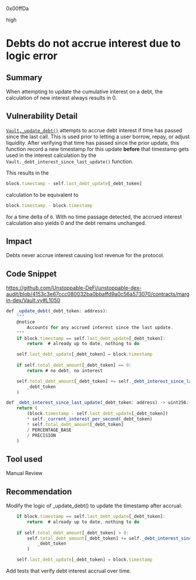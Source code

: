 0x00ffDa

high

# Debts do not accrue interest due to logic error

## Summary
When attempting to update the cumulative interest on a debt, the calculation of new interest always results in 0.

## Vulnerability Detail
[`Vault._update_debt()`](https://github.com/Unstoppable-DeFi/unstoppable-dex-audit/blob/4153c3e67ccc080032ba0bbaffd9a0c56a573070/contracts/margin-dex/Vault.vy#L1050) attempts to accrue debt interest if time has passed since the last call. This is used prior to letting a user borrow, repay, or adjust liquidity. After verifying that time has passed since the prior update, this function record a new timestamp for this update **before** that timestamp gets used in the interest calculation by the `Vault._debt_interest_since_last_update()` function.

This results in the
```javascript
block.timestamp - self.last_debt_update[_debt_token]
```
calculation to be equivalent to
```javascript
block.timestamp - block.timestamp
```
for a time delta of `0`. With no time passage detected, the accrued interest calculation also yields 0 and the debt remains unchanged.

## Impact
Debts never accrue interest causing lost revenue for the protocol.

## Code Snippet
https://github.com/Unstoppable-DeFi/unstoppable-dex-audit/blob/4153c3e67ccc080032ba0bbaffd9a0c56a573070/contracts/margin-dex/Vault.vy#L1050
```javascript
def _update_debt(_debt_token: address):
    """
    @notice
        Accounts for any accrued interest since the last update.
    """
    if block.timestamp == self.last_debt_update[_debt_token]:
        return  # already up to date, nothing to do

    self.last_debt_update[_debt_token] = block.timestamp
    
    if self.total_debt_amount[_debt_token] == 0:
        return # no debt, no interest

    self.total_debt_amount[_debt_token] += self._debt_interest_since_last_update(
        _debt_token 
    )
```

```javascript
def _debt_interest_since_last_update(_debt_token: address) -> uint256:
    return (
        (block.timestamp - self.last_debt_update[_debt_token])
        * self._current_interest_per_second(_debt_token)
        * self.total_debt_amount[_debt_token]
        / PERCENTAGE_BASE
        / PRECISION
    )
```

## Tool used

Manual Review

## Recommendation
Modify the logic of _update_debt() to update the timestamp after accrual:
```javascript
    if block.timestamp == self.last_debt_update[_debt_token]:
        return  # already up to date, nothing to do
    
    if self.total_debt_amount[_debt_token] > 0:    
        self.total_debt_amount[_debt_token] += self._debt_interest_since_last_update(
            _debt_token 
        )

    self.last_debt_update[_debt_token] = block.timestamp
```
Add tests that verify debt interest accrual over time.